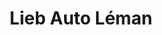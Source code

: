 ---
title: "Lieb Auto Léman"
url: /anthy-sur-leman/lieb-auto-leman/
shop: réparation de voitures
---